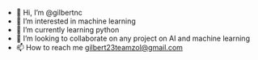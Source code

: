 - 👋 Hi, I’m @gilbertnc
- 👀 I’m interested in machine learning
- 🌱 I’m currently learning python
- 💞️ I’m looking to collaborate on any project on AI and machine learning 
- 📫 How to reach me gilbert23teamzol@gmail.com

<!---
gilbertnc/gilbertnc is a ✨ special ✨ repository because its `README.md` (this file) appears on your GitHub profile.
You can click the Preview link to take a look at your changes.
--->
